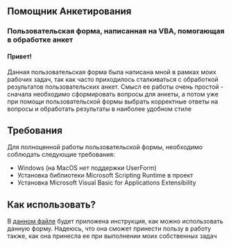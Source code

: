 ## Помощник Анкетирования
### Пользовательская форма, написанная на VBA, помогающая в обработке анкет

#### Привет! 

Данная пользовательская форма была написана мной в рамках моих рабочих задач, так как часто приходилось сталкиваться с обработкой результатов пользовательских анкет. Смысл ее работы очень простой - сначала необходимо сформировать вопросы для анкеты, а потом уже при помощи пользовательской формы выбрать корректные ответы на вопросы и обработать результаты в наиболее удобном стиле 

## Требования

Для полноценной работы пользовательской формы, необходимо соблюдать следующие требования:

- Windows (на MacOS нет поддержки UserForm)
- Установка библиотеки Microsoft Scripting Runtime в проект
- Установка Microsoft Visual Basic for Applications Extensibility

## Как использовать?

В [данном файле](https://github.com/Saimon398/VBA-Questionnaire-Helper/blob/main/VBA-Questionnaire-Helper.xlsm) будет приложена инструкция, как можно использовать данную форму. Надеюсь, что она сможет принести пользу в работу также, как она принесла ее при выполнении моих собственных задач








